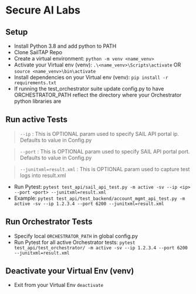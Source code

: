 # Secure AI Labs

## Setup
- Install Python 3.8 and add python to PATH
- Clone SailTAP Repo
- Create a virtual environment: `python -m venv <name_venv>`
- Activate your Virtual env (venv): `.\<name_venv>\Scripts\activate` OR `source <name_venv>\bin\activate`
- Install dependencies on your Virtual env (venv): `pip install -r requirements.txt`
- If running the test_orchestrator suite update config.py to have ORCHESTRATOR_PATH reflect the directory where your Orchestrator python libraries are

## Run active Tests
> `--ip`
> : This is OPTIONAL param used to specify SAIL API portal ip. Defaults to value in Config.py

> `--port`
> : This is OPTIONAL param used to specify SAIL API portal port. Defaults to value in Config.py

> `--junitxml=result.xml`
> : This is OPTIONAL param used to capture test logs into result.xml

- Run Pytest: `pytest test_api/sail_api_test.py -m active -sv --ip <ip> --port <port> --junitxml=result.xml`
- Example: `pytest test_api/test_backend/account_mgmt_api_test.py -m active -sv --ip 1.2.3.4 --port 6200 --junitxml=result.xml`

## Run Orchestrator Tests
- Specify local `ORCHESTRATOR_PATH` in global config.py
- Run Pytest for all active Orchestrator tests: `pytest test_api/test_orchestrator/ -m active -sv --ip 1.2.3.4 --port 6200 --junitxml=result.xml`

## Deactivate your Virtual Env (venv)
- Exit from your Virtual Env `deactivate`
